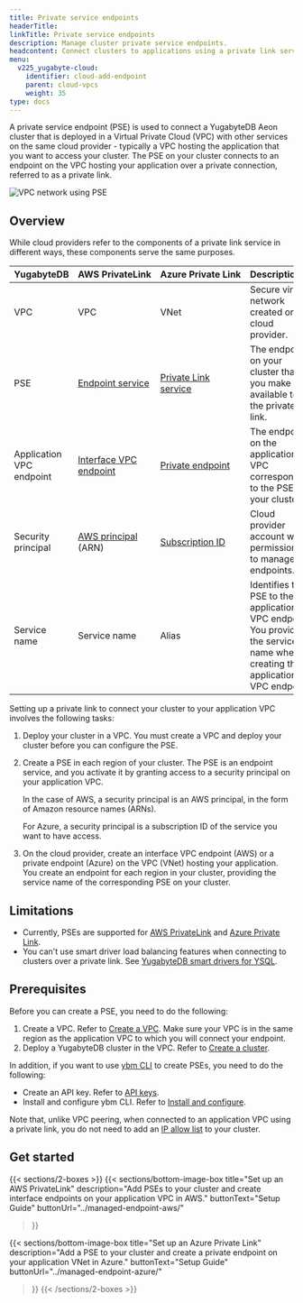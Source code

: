 ```yaml
---
title: Private service endpoints
headerTitle:
linkTitle: Private service endpoints
description: Manage cluster private service endpoints.
headcontent: Connect clusters to applications using a private link service
menu:
  v225_yugabyte-cloud:
    identifier: cloud-add-endpoint
    parent: cloud-vpcs
    weight: 35
type: docs
---
```


A private service endpoint (PSE) is used to connect a YugabyteDB Aeon cluster that is deployed in a Virtual Private Cloud (VPC) with other services on the same cloud provider - typically a VPC hosting the application that you want to access your cluster. The PSE on your cluster connects to an endpoint on the VPC hosting your application over a private connection, referred to as a private link.

![VPC network using PSE](/images/yb-cloud/managed-pse-diagram.png)

## Overview

While cloud providers refer to the components of a private link service in different ways, these components serve the same purposes.

| YugabyteDB | AWS&nbsp;PrivateLink | Azure&nbsp;Private&nbsp;Link | Description |
| :--- | :--- | :--- | :--- |
| VPC | VPC | VNet | Secure virtual network created on a cloud provider. |
| PSE | [Endpoint service](https://docs.aws.amazon.com/vpc/latest/privatelink/concepts.html#concepts-endpoint-services) | [Private Link service](https://learn.microsoft.com/en-us/azure/private-link/private-link-service-overview) | The endpoints on your cluster that you make available to the private link. |
| Application VPC endpoint | [Interface VPC endpoint](https://docs.aws.amazon.com/vpc/latest/privatelink/concepts.html#concepts-vpc-endpoints) | [Private endpoint](https://learn.microsoft.com/en-us/azure/private-link/private-endpoint-overview) | The endpoints on the application VPC corresponding to the PSEs on your cluster. |
| Security principal | [AWS principal](https://docs.aws.amazon.com/vpc/latest/privatelink/configure-endpoint-service.html#add-remove-permissions) (ARN) | [Subscription ID](https://learn.microsoft.com/en-us/azure/azure-portal/get-subscription-tenant-id#find-your-azure-subscription) | Cloud provider account with permissions to manage endpoints. |
| Service name | Service name | Alias | Identifies the PSE to the application VPC endpoint. You provide the service name when creating the application VPC endpoint. |

Setting up a private link to connect your cluster to your application VPC involves the following tasks:

1. Deploy your cluster in a VPC. You must create a VPC and deploy your cluster before you can configure the PSE.
1. Create a PSE in each region of your cluster. The PSE is an endpoint service, and you activate it by granting access to a security principal on your application VPC.

    In the case of AWS, a security principal is an AWS principal, in the form of Amazon resource names (ARNs).

    For Azure, a security principal is a subscription ID of the service you want to have access.

1. On the cloud provider, create an interface VPC endpoint (AWS) or a private endpoint (Azure) on the VPC (VNet) hosting your application. You create an endpoint for each region in your cluster, providing the service name of the corresponding PSE on your cluster.

## Limitations

- Currently, PSEs are supported for [AWS PrivateLink](https://docs.aws.amazon.com/vpc/latest/privatelink/what-is-privatelink.html) and [Azure Private Link](https://learn.microsoft.com/en-us/azure/private-link/).
- You can't use smart driver load balancing features when connecting to clusters over a private link. See [YugabyteDB smart drivers for YSQL](../../../../drivers-orms/smart-drivers/).

## Prerequisites

Before you can create a PSE, you need to do the following:

1. Create a VPC. Refer to [Create a VPC](../cloud-add-vpc/#create-a-vpc). Make sure your VPC is in the same region as the application VPC to which you will connect your endpoint.
1. Deploy a YugabyteDB cluster in the VPC. Refer to [Create a cluster](../../create-clusters/).

In addition, if you want to use [ybm CLI](../../../managed-automation/managed-cli/) to create PSEs, you need to do the following:

- Create an API key. Refer to [API keys](../../../managed-automation/managed-apikeys/).
- Install and configure ybm CLI. Refer to [Install and configure](../../../managed-automation/managed-cli/managed-cli-overview/).

Note that, unlike VPC peering, when connected to an application VPC using a private link, you do not need to add an [IP allow list](../../../cloud-secure-clusters/add-connections/) to your cluster.

## Get started

{{< sections/2-boxes >}}
  {{< sections/bottom-image-box
    title="Set up an AWS PrivateLink"
    description="Add PSEs to your cluster and create interface endpoints on your application VPC in AWS."
    buttonText="Setup Guide"
    buttonUrl="../managed-endpoint-aws/"
  >}}

  {{< sections/bottom-image-box
    title="Set up an Azure Private Link"
    description="Add a PSE to your cluster and create a private endpoint on your application VNet in Azure."
    buttonText="Setup Guide"
    buttonUrl="../managed-endpoint-azure/"
  >}}
{{< /sections/2-boxes >}}
